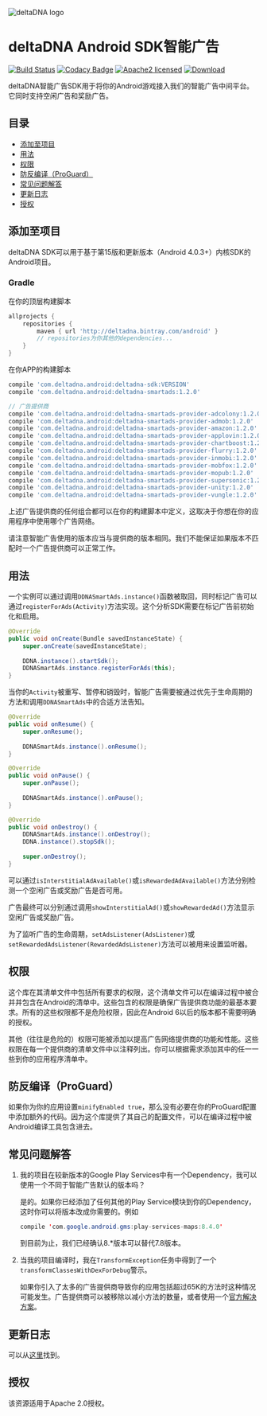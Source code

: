 ![deltaDNA logo](https://deltadna.com/wp-content/uploads/2015/06/deltadna_www@1x.png)

# deltaDNA Android SDK智能广告
[![Build Status](https://travis-ci.org/deltaDNA/android-smartads-sdk.svg)](https://travis-ci.org/deltaDNA/android-smartads-sdk)
[![Codacy Badge](https://api.codacy.com/project/badge/grade/438f868ae71a444b8a1f8ebce32c3176)](https://www.codacy.com/app/deltaDNA/android-smartads-sdk)
[![Apache2 licensed](https://img.shields.io/badge/license-Apache-blue.svg)](./LICENSE.txt)
[![Download](https://api.bintray.com/packages/deltadna/android/deltadna-smartads/images/download.svg)](https://bintray.com/deltadna/android/deltadna-smartads/_latestVersion)

deltaDNA智能广告SDK用于将你的Android游戏接入我们的智能广告中间平台。它同时支持空闲广告和奖励广告。

## 目录
* [添加至项目](#添加至项目)
* [用法](#用法)
* [权限](#权限)
* [防反编译（ProGuard）](#防反编译（ProGuard）)
* [常见问题解答](#常见问题解答)
* [更新日志](#更新日志)
* [授权](#授权)

## 添加至项目
deltaDNA SDK可以用于基于第15版和更新版本（Android 4.0.3+）内核SDK的Android项目。

### Gradle
在你的顶层构建脚本
```groovy
allprojects {
    repositories {
        maven { url 'http://deltadna.bintray.com/android' }
        // repositories为你其他的dependencies...
    }
}
```
在你APP的构建脚本
```groovy
compile 'com.deltadna.android:deltadna-sdk:VERSION'
compile 'com.deltadna.android:deltadna-smartads:1.2.0'

// 广告提供商
compile 'com.deltadna.android:deltadna-smartads-provider-adcolony:1.2.0'
compile 'com.deltadna.android:deltadna-smartads-provider-admob:1.2.0'
compile 'com.deltadna.android:deltadna-smartads-provider-amazon:1.2.0'
compile 'com.deltadna.android:deltadna-smartads-provider-applovin:1.2.0'
compile 'com.deltadna.android:deltadna-smartads-provider-chartboost:1.2.0'
compile 'com.deltadna.android:deltadna-smartads-provider-flurry:1.2.0'
compile 'com.deltadna.android:deltadna-smartads-provider-inmobi:1.2.0'
compile 'com.deltadna.android:deltadna-smartads-provider-mobfox:1.2.0'
compile 'com.deltadna.android:deltadna-smartads-provider-mopub:1.2.0'
compile 'com.deltadna.android:deltadna-smartads-provider-supersonic:1.2.0'
compile 'com.deltadna.android:deltadna-smartads-provider-unity:1.2.0'
compile 'com.deltadna.android:deltadna-smartads-provider-vungle:1.2.0'
```
上述广告提供商的任何组合都可以在你的构建脚本中定义，这取决于你想在你的应用程序中使用哪个广告网络。

请注意智能广告使用的版本应当与提供商的版本相同。我们不能保证如果版本不匹配时一个广告提供商可以正常工作。

## 用法
一个实例可以通过调用`DDNASmartAds.instance()`函数被取回，同时标记广告可以通过`registerForAds(Activity)`方法实现。这个分析SDK需要在标记广告前初始化和启用。
```java
@Override
public void onCreate(Bundle savedInstanceState) {
    super.onCreate(savedInstanceState);
    
    DDNA.instance().startSdk();
    DDNASmartAds.instance.registerForAds(this);
}
```

当你的`Activity`被重写、暂停和销毁时，智能广告需要被通过优先于生命周期的方法和调用`DDNASmartAds`中的合适方法告知。
```java
@Override
public void onResume() {
    super.onResume();
    
    DDNASmartAds.instance().onResume();
}

@Override
public void onPause() {
    super.onPause();
    
    DDNASmartAds.instance().onPause();
}

@Override
public void onDestroy() {
    DDNASmartAds.instance().onDestroy();
    DDNA.instance().stopSdk();
    
    super.onDestroy();
}
```

可以通过`isInterstitialAdAvailable()`或`isRewardedAdAvailable()`方法分别检测一个空闲广告或奖励广告是否可用。

广告最终可以分别通过调用`showInterstitialAd()`或`showRewardedAd()`方法显示空闲广告或奖励广告。

为了监听广告的生命周期，`setAdsListener(AdsListener)`或`setRewardedAdsListener(RewardedAdsListener)`方法可以被用来设置监听器。

## 权限
这个库在其清单文件中包括所有要求的权限，这个清单文件可以在编译过程中被合并并包含在Android的清单中。这些包含的权限是确保广告提供商功能的最基本要求。所有的这些权限都不是危险权限，因此在Android 6以后的版本都不需要明确的授权。

其他（往往是危险的）权限可能被添加以提高广告网络提供商的功能和性能。这些权限在每一个提供商的清单文件中以注释列出。你可以根据需求添加其中的任一一些到你的应用程序清单中。

## 防反编译（ProGuard）
如果你为你的应用设置`minifyEnabled true`，那么没有必要在你的ProGuard配置中添加额外的代码。因为这个库提供了其自己的配置文件，可以在编译过程中被Android编译工具包含进去。

## 常见问题解答
1.  我的项目在较新版本的Google Play Services中有一个Dependency，我可以使用一个不同于智能广告默认的版本吗？
    
    是的。如果你已经添加了任何其他的Play Service模块到你的Dependency，这时你可以将版本改成你需要的。例如
    ```Java
    compile 'com.google.android.gms:play-services-maps:8.4.0'
    ```
    到目前为止，我们已经确认8.*版本可以替代7.8版本。
2.  当我的项目编译时，我在`TransformException`任务中得到了一个`transformClassesWithDexForDebug`警示。
    
    如果你引入了太多的广告提供商导致你的应用包括超过65K的方法时这种情况可能发生。广告提供商可以被移除以减小方法的数量，或者使用一个[官方解决方案](http://developer.android.com/tools/building/multidex.html#mdex-gradle)。

## 更新日志
可以从[这里](CHANGELOG.md)找到。

## 授权
该资源适用于Apache 2.0授权。
